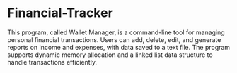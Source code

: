 # Financial-Tracker
This program, called Wallet Manager, is a command-line tool for managing personal financial transactions. Users can add, delete, edit, and generate reports on income and expenses, with data saved to a text file. The program supports dynamic memory allocation and a linked list data structure to handle transactions efficiently.
